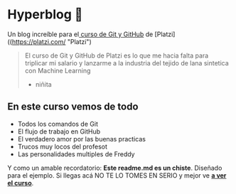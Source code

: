 # Hyperblog 💚
Un blog increíble para el[  curso de Git y GitHub](https://platzi.com/cursos/git-github/ " curso de Git y GitHub") de [Platzi]((https://platzi.com/ "Platzi")
> El curso de Git y GitHub  de Platzi es lo que me hacia falta para triplicar mi 
salario y lanzarme a la industria del tejido de lana sintetica con Machine Learning
> - niñita

## En este curso vemos de todo
* Todos los comandos de Git 
* El flujo de trabajo en GitHub
* El verdadero amor por las buenas practicas
* Trucos muy locos del profesot
* Las personalidades multiples de Freddy

Y como un amable recordatorio: **Este readme.md es un chiste**. Diseñado para el ejemplo. Si llegas acá NO TE LO TOMES EN SERIO y mejor ve [**a ver el curso**](https://platzi.com/cursos/git-github/ "a ver el curso").


 